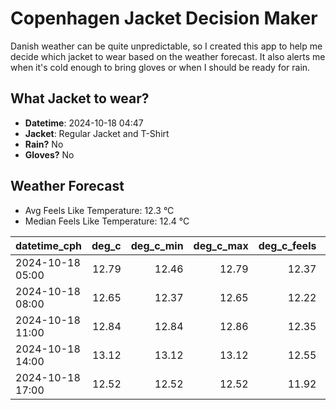
# Copenhagen Jacket Decision Maker

Danish weather can be quite unpredictable, so I created this app to help me decide which jacket to wear based on the weather forecast. 
It also alerts me when it's cold enough to bring gloves or when I should be ready for rain.

## What Jacket to wear?

- **Datetime**: 2024-10-18 04:47
- **Jacket**: Regular Jacket and T-Shirt
- **Rain?** No
- **Gloves?** No

## Weather Forecast
- Avg Feels Like Temperature: 12.3 °C
- Median Feels Like Temperature: 12.4 °C

| datetime_cph     |   deg_c |   deg_c_min |   deg_c_max |   deg_c_feels | weather   | wind   | rain   |
|:-----------------|--------:|------------:|------------:|--------------:|:----------|:-------|:-------|
| 2024-10-18 05:00 |   12.79 |       12.46 |       12.79 |         12.37 | Clouds    | Low    | None   |
| 2024-10-18 08:00 |   12.65 |       12.37 |       12.65 |         12.22 | Clouds    | Low    | None   |
| 2024-10-18 11:00 |   12.84 |       12.84 |       12.86 |         12.35 | Clouds    | Low    | None   |
| 2024-10-18 14:00 |   13.12 |       13.12 |       13.12 |         12.55 | Clouds    | Low    | None   |
| 2024-10-18 17:00 |   12.52 |       12.52 |       12.52 |         11.92 | Clouds    | Low    | None   |
        